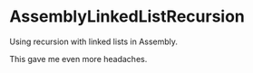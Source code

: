# AssemblyLinkedListRecursion
Using recursion with linked lists in Assembly.

This gave me even more headaches.
